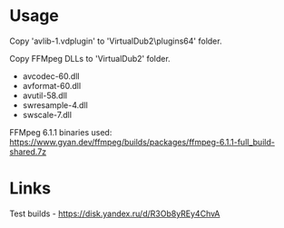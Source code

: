 # Usage

Copy 'avlib-1.vdplugin' to 'VirtualDub2\plugins64' folder.

Copy FFMpeg DLLs to 'VirtualDub2' folder.
* avcodec-60.dll
* avformat-60.dll
* avutil-58.dll
* swresample-4.dll
* swscale-7.dll 

FFMpeg 6.1.1 binaries used: https://www.gyan.dev/ffmpeg/builds/packages/ffmpeg-6.1.1-full_build-shared.7z

# Links

Test builds - <https://disk.yandex.ru/d/R3Ob8yREy4ChvA>
